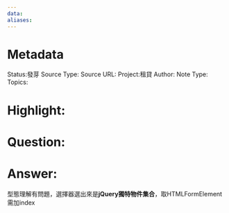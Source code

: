 ```yaml
---
data:
aliases:
---
```

# Metadata
Status:發芽
Source Type:
Source URL:
Project:租貸
Author:
Note Type:
Topics:


# Highlight:

# Question:

# Answer:
型態理解有問題，選擇器選出來是**jQuery獨特物件集合**，取HTMLFormElement需加index